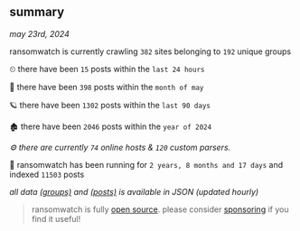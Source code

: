 
## summary
_may 23rd, 2024_

ransomwatch is currently crawling `382` sites belonging to `192` unique groups

⏲ there have been `15` posts within the `last 24 hours`

🦈 there have been `398` posts within the `month of may`

🪐 there have been `1302` posts within the `last 90 days`

🏚 there have been `2046` posts within the `year of 2024`

_⚙️ there are currently `74` online hosts & `120` custom parsers._

🦕 ransomwatch has been running for `2 years, 8 months and 17 days` and indexed `11503` posts

_all data  [(groups)](http://ransomwhat.telemetry.ltd/groups) and [(posts)](http://ransomwhat.telemetry.ltd/posts) is available in JSON (updated hourly)_

> ransomwatch is fully [open source](https://github.com/joshhighet/ransomwatch#ransomwatch--). please consider [sponsoring](https://github.com/sponsors/joshhighet) if you find it useful!
